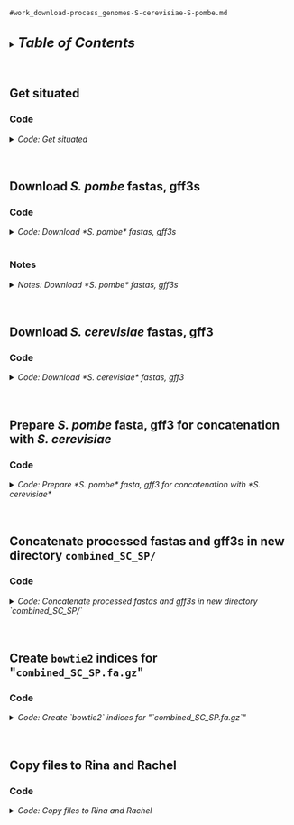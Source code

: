 
`#work_download-process_genomes-S-cerevisiae-S-pombe.md`
<br />
<br />

<details>
<summary><font size="+2"><b><i>Table of Contents</i></b></font></summary>
<!-- MarkdownTOC -->

1. [Get situated](#get-situated)
    1. [Code](#code)
1. [Download *S. pombe* fastas, gff3s](#download-s-pombe-fastas-gff3s)
    1. [Code](#code-1)
    1. [Notes](#notes)
1. [Download *S. cerevisiae* fastas, gff3](#download-s-cerevisiae-fastas-gff3)
    1. [Code](#code-2)
1. [Prepare *S. pombe* fasta, gff3 for concatenation with *S. cerevisiae*](#prepare-s-pombe-fasta-gff3-for-concatenation-with-s-cerevisiae)
    1. [Code](#code-3)
1. [Prepare *S. cerevisiae* fasta, gff3 for concatenation with *S. pombe*](#prepare-s-cerevisiae-fasta-gff3-for-concatenation-with-s-pombe)
    1. [Code](#code-4)
1. [Concatenate processed fastas and gff3s in new directory `combined_SC_SP/`](#concatenate-processed-fastas-and-gff3s-in-new-directory-combined_sc_sp)
    1. [Code](#code-5)
1. [Create `bowtie2` indices for "`combined_SC_SP.fa.gz`"](#create-bowtie2-indices-for-combined_sc_spfagz)
    1. [Code](#code-6)
1. [Copy files to Rina and Rachel](#copy-files-to-rina-and-rachel)
    1. [Code](#code-7)

<!-- /MarkdownTOC -->
</details>
<br />
<br />

<a id="get-situated"></a>
## Get situated
<a id="code"></a>
### Code
<details>
<summary><i>Code: Get situated</i></summary>

```bash
#!/bin/bash

cd "${HOME}/tsukiyamalab/kalavatt/genomes" ||
    echo "cd'ing failed; check on this..."

d_pombe="Schizosaccharomyces_pombe/"
if [[ ! -d "${d_pombe}" ]]; then mkdir "${d_pombe}"; fi

d_cerevisiae="Saccharomyces_cerevisiae/"
if [[ ! -d "${d_cerevisiae}" ]]; then mkdir "${d_cerevisiae}"; fi

alias .,="ls -lhaFG"
alias .,s="ls -lhaFG ./*"
```
</details>
<br />
<br />

<a id="download-s-pombe-fastas-gff3s"></a>
## Download *S. pombe* fastas, gff3s
<a id="code-1"></a>
### Code
<details>
<summary><i>Code: Download *S. pombe* fastas, gff3s</i></summary>

```bash
#!/bin/bash

cd "${HOME}/genomes/" || echo "cd'ing failed; check on this..."
cd "${d_pombe}" || echo "cd'ing failed; check on this..."


#  Download fastas ------------------------------------------------------------
if [[ ! -d "fasta/" ]]; then mkdir "fasta/"; fi

cd "fasta/" || echo "cd'ing failed; check on this..."

u_fa="https://www.pombase.org/data/genome_sequence_and_features/genome_sequence"
unset f_fa && typeset -a f_fa=(
    Schizosaccharomyces_pombe_all_chromosomes.fa.gz
    Schizosaccharomyces_pombe_chr_II_telomeric_gap.fa.gz
    Schizosaccharomyces_pombe_chromosome_I.fa.gz
    Schizosaccharomyces_pombe_chromosome_II.fa.gz
    Schizosaccharomyces_pombe_chromosome_III.fa.gz
    Schizosaccharomyces_pombe_mating_type_region.fa.gz
    Schizosaccharomyces_pombe_mitochondrial_chromosome.fa.gz
)

#  Download the files
for i in "${f_fa[@]}"; do curl "${u_fa}/${i}" > "${i}"; done

#  Check the directory
run_check=true
if ${run_check}; then .,; fi

#  How do the chromosome names look?
run_check=true
if ${run_check}; then
    zcat Schizosaccharomyces_pombe_all_chromosomes.fa.gz | grep "^>"
fi


#  Download gff3s -------------------------------------------------------------
if [[ ! -d "gff3" ]]; then mkdir "gff3"; fi

cd "gff3/" || echo "cd'ing failed; check on this..."

u_gff3="https://www.pombase.org/data/genome_sequence_and_features/gff3/"
unset f_gff3 && typeset -a f_gff3=(
    Schizosaccharomyces_pombe_all_chromosomes.gff3.gz
    Schizosaccharomyces_pombe_chr_II_telomeric_gap.gff3.gz
    Schizosaccharomyces_pombe_chromosome_I.gff3.gz
    Schizosaccharomyces_pombe_chromosome_II.gff3.gz
    Schizosaccharomyces_pombe_chromosome_III.gff3.gz
    Schizosaccharomyces_pombe_mating_type_region.gff3.gz
    Schizosaccharomyces_pombe_mitochondrial_chromosome.gff3.gz
)

#  Download the files
for i in "${f_gff3[@]}"; do curl "${u_gff3}/${i}" > "${i}"; done

#  Check the directory
run_check=true
if ${run_check}; then .,; fi

#  How do the chromosome names look?
run_check=true
if ${run_check}; then
    zcat Schizosaccharomyces_pombe_all_chromosomes.gff3.gz \
        | cut -f 1 \
        | sort \
        | uniq
fi
```
</details>
<br />

<a id="notes"></a>
### Notes
<details>
<summary><i>Notes: Download *S. pombe* fastas, gff3s</i></summary>

Fasta file information as of 2023-0529, the date of downloading (no `README` in directory):
- Schizosaccharomyces_pombe_all_chromosomes.fa.gz 2023-05-11 02:56 3.6M
- Schizosaccharomyces_pombe_chr_II_telomeric_gap.fa.gz 2023-05-11 02:56 6.4K
- Schizosaccharomyces_pombe_chromosome_I.fa.gz 2023-05-11 02:56 1.6M
- Schizosaccharomyces_pombe_chromosome_II.fa.gz 2023-05-11 02:56 1.3M
- Schizosaccharomyces_pombe_chromosome_III.fa.gz 2023-05-11 02:56 711K
- Schizosaccharomyces_pombe_mating_type_region.fa.gz 2023-05-11 02:56 6.4K
- Schizosaccharomyces_pombe_mitochondrial_chromosome.fa.gz 2023-05-11 02:56 6.1K

Gff3 file information as of 2023-0529, the date of downloading (no `README` in directory):
- Schizosaccharomyces_pombe_all_chromosomes.gff3.gz 2023-05-28 02:12 601K
- Schizosaccharomyces_pombe_chr_II_telomeric_gap.gff3.gz 2023-05-28 02:12 297
- Schizosaccharomyces_pombe_chromosome_I.gff3.gz 2023-05-28 02:12 267K
- Schizosaccharomyces_pombe_chromosome_II.gff3.gz 2023-05-28 02:12 220K
- Schizosaccharomyces_pombe_chromosome_III.gff3.gz 2023-05-28 02:12 114K
- Schizosaccharomyces_pombe_mating_type_region.gff3.gz 2023-05-28 02:12 401
- Schizosaccharomyces_pombe_mitochondrial_chromosome.gff3.gz 2023-05-28 02:12 1.4K
</details>
<br />
<br />

<a id="download-s-cerevisiae-fastas-gff3"></a>
## Download *S. cerevisiae* fastas, gff3
<a id="code-2"></a>
### Code
<details>
<summary><i>Code: Download *S. cerevisiae* fastas, gff3</i></summary>

```bash
#!/bin/bash

cd "${HOME}/genomes/" || echo "cd'ing failed; check on this..."
cd "${d_cerevisiae}" || echo "cd'ing failed; check on this..."


#  Download fastas, gff3 ------------------------------------------------------
u_tgz="http://sgd-archive.yeastgenome.org/sequence/S288C_reference/genome_releases"
f_tgz="S288C_reference_genome_R64-3-1_20210421.tgz"

#  Download the tarfile of fastas and gff3
curl "${u_tgz}/${f_tgz}" > "${f_tgz}"

#  Decompress the directory
tar -xvzf "${f_tgz}"

#  Rename the directory to "fasta/"
mv "S288C_reference_genome_R64-3-1_20210421/" "fasta/"

#  Create a "gff3/" directory and move the gff3 file from "fasta/" to "gff3/"
mkdir gff3/ && \
    mv "fasta/saccharomyces_cerevisiae_R64-3-1_20210421.gff.gz" "gff3/"

#  Check how everything looks
run_check=true
if ${run_check}; then
    .,s
    .,
fi
```
</details>
<br />
<br />


<a id="prepare-s-pombe-fasta-gff3-for-concatenation-with-s-cerevisiae"></a>
## Prepare *S. pombe* fasta, gff3 for concatenation with *S. cerevisiae*
<a id="code-3"></a>
### Code
<details>
<summary><i>Code: Prepare *S. pombe* fasta, gff3 for concatenation with *S. cerevisiae*</i></summary>

```bash
#!/bin/bash

cd "${HOME}/genomes/" || echo "cd'ing failed; check on this..."
cd "${d_pombe}" || echo "cd'ing failed; check on this..."


#  Process fasta --------------------------------------------------------------
#  Create a directory for the processed fasta
if [[ ! -d "fasta-processed" ]]; then mkdir "fasta-processed"; fi

#  Copy over file to process, then cd into directory
cp \
    "fasta/Schizosaccharomyces_pombe_all_chromosomes.fa.gz" \
    "fasta-processed/"

cd "fasta-processed" ||
    echo "cd'ing failed; check on this..."

#  What do chromosome names look like?
run_check=true
if ${run_check}; then
    zgrep "^>" "Schizosaccharomyces_pombe_all_chromosomes.fa.gz"
fi

#  Create a decompressed version of the fasta
gzip -cd "Schizosaccharomyces_pombe_all_chromosomes.fa.gz" \
    > "Schizosaccharomyces_pombe_all_chromosomes.fa"

#  Use sed to rename chromosomes; save the results to "tmp.fa"
if [[ -f "tmp.fa" ]]; then rm "tmp.fa"; fi
sed 's/^>chr_II_telomeric_gap\ Schizosaccharomyces_pombe/>SP_II_TG/g;s/^>I\ Schizosaccharomyces_pombe/>SP_I/g;s/^>II\ Schizosaccharomyces_pombe/>SP_II/g;s/^>III\ Schizosaccharomyces_pombe/>SP_III/g;s/^>mating_type_region\ Schizosaccharomyces_pombe/>SP_MTR/g;s/^>mitochondrial\ Schizosaccharomyces_pombe/>SP_Mito/g' "Schizosaccharomyces_pombe_all_chromosomes.fa" \
    > "tmp.fa"

#  Check the new chromosome names
run_check=true
if ${run_check}; then cat "tmp.fa" | grep "^>"; fi

#  Overwrite the initial file with the contents of "tmp.fa"
mv -f "tmp.fa" "Schizosaccharomyces_pombe_all_chromosomes.fa"

#  Double check chromosome names
cat "Schizosaccharomyces_pombe_all_chromosomes.fa" | grep "^>"

#  Remove the compressed initial file
rm *.gz

#  Compress the updated file (with new chromosome names)
gzip *.fa

#  Check the directory
run_check=true
if ${run_check}; then .,; fi

#  Check chromosome names again
run_check=true
if ${run_check}; then
    zcat "Schizosaccharomyces_pombe_all_chromosomes.fa.gz" | grep "^>"
fi


#  Process gff3 ---------------------------------------------------------------
cd .. && pwd

#  Create a directory for the processed gff3
if [[ ! -d "gff3-processed/" ]]; then mkdir "gff3-processed/"; fi

#  Copy over file to process, then cd into directory
cp "gff3/Schizosaccharomyces_pombe_all_chromosomes.gff3.gz" "gff3-processed/"

cd "gff3-processed/" || echo "cd'ing failed; check on this..."

#  What do chromosome names look like?
run_check=true
if ${run_check}; then
    zcat "Schizosaccharomyces_pombe_all_chromosomes.gff3.gz" \
        | cut -f 1 \
        | sort \
        | uniq
fi

#  Use sed to rename chromosomes; save the results to "tmp.gff3"
zcat "Schizosaccharomyces_pombe_all_chromosomes.gff3.gz" \
    | sed 's/^chr_II_telomeric_gap/SP_II_TG/g;s/^I/SP_I/g;s/^II/SP_II/g;s/^III/SP_III/g;s/^mating_type_region/SP_MTR/g;s/^mitochondrial/SP_Mito/g' \
        > "tmp.gff3"

#  Check on the file contents
run_check=true
if ${run_check}; then
    head "tmp.gff3"
    tail "tmp.gff3"
    zcat "../gff3/Schizosaccharomyces_pombe_all_chromosomes.gff3.gz" | tail
fi

#  Check on the chromosome names in "tmp.gff3"
run_check=true
if ${run_check}; then cat "tmp.gff3" | cut -f 1 | sort | uniq; fi

#  Rename "tmp.gff3" to "Schizosaccharomyces_pombe_all_chromosomes.gff3"
mv "tmp.gff3" "Schizosaccharomyces_pombe_all_chromosomes.gff3"

#  Remove the initial gzipped file
rm "Schizosaccharomyces_pombe_all_chromosomes.gff3.gz"

#  Compress "Schizosaccharomyces_pombe_all_chromosomes.gff3"
gzip "Schizosaccharomyces_pombe_all_chromosomes.gff3"

#  Check the directory contents
run_check=true
if ${run_check}; then .,; fi

#  Check chromosome names again
run_check=true
if ${run_check}; then
    zcat "Schizosaccharomyces_pombe_all_chromosomes.gff3.gz" \
        | cut -f 1 \
        | sort \
        | uniq
fi
    ```
</details>
<br />
<br />

<a id="prepare-s-cerevisiae-fasta-gff3-for-concatenation-with-s-pombe"></a>
## Prepare *S. cerevisiae* fasta, gff3 for concatenation with *S. pombe*
<a id="code-4"></a>
### Code
<details>
<summary><i>Code: Prepare *S. cerevisiae* fasta, gff3 for concatenation with *S. pombe*</i></summary>

```bash
#!/bin/bash

cd "${HOME}/genomes/" || echo "cd'ing failed; check on this..."
cd "${d_cerevisiae}" || echo "cd'ing failed; check on this..."


#  Process fasta --------------------------------------------------------------
if [[ ! -d "fasta-processed" ]]; then mkdir "fasta-processed"; fi

#  Copy over file to process, then cd into directory
cp \
    "fasta/S288C_reference_sequence_R64-3-1_20210421.fsa.gz" \
    "fasta-processed/"

cd "fasta-processed" || echo "cd'ing failed; check on this..."

#  Check the chromosome names in the fasta
zcat "S288C_reference_sequence_R64-3-1_20210421.fsa.gz" | grep "^>"

#  Simplify the names of chromosomes in the S. cerevisiae fasta
if [[ -f "tmp.fa" ]]; then rm "tmp.fa"; fi
zcat "S288C_reference_sequence_R64-3-1_20210421.fsa.gz" \
    | sed 's/^>ref|NC_001133|\ \[org=Saccharomyces\ cerevisiae\]\ \[strain=S288C\]\ \[moltype=genomic\]\ \[chromosome=I\]/>I/g;s/^>ref|NC_001134|\ \[org=Saccharomyces\ cerevisiae\]\ \[strain=S288C\]\ \[moltype=genomic\]\ \[chromosome=II\]/>II/g;s/^>ref|NC_001135|\ \[org=Saccharomyces\ cerevisiae\]\ \[strain=S288C\]\ \[moltype=genomic\]\ \[chromosome=III\]/>III/g;s/^>ref|NC_001136|\ \[org=Saccharomyces\ cerevisiae\]\ \[strain=S288C\]\ \[moltype=genomic\]\ \[chromosome=IV\]/>IV/g;s/^>ref|NC_001137|\ \[org=Saccharomyces\ cerevisiae\]\ \[strain=S288C\]\ \[moltype=genomic\]\ \[chromosome=V\]/>V/g;s/^>ref|NC_001138|\ \[org=Saccharomyces\ cerevisiae\]\ \[strain=S288C\]\ \[moltype=genomic\]\ \[chromosome=VI\]/>VI/g;s/^>ref|NC_001139|\ \[org=Saccharomyces\ cerevisiae\]\ \[strain=S288C\]\ \[moltype=genomic\]\ \[chromosome=VII\]/>VII/g;s/^>ref|NC_001140|\ \[org=Saccharomyces\ cerevisiae\]\ \[strain=S288C\]\ \[moltype=genomic\]\ \[chromosome=VIII\]/>VIII/g;s/^>ref|NC_001141|\ \[org=Saccharomyces\ cerevisiae\]\ \[strain=S288C\]\ \[moltype=genomic\]\ \[chromosome=IX\]/>IX/g;s/^>ref|NC_001142|\ \[org=Saccharomyces\ cerevisiae\]\ \[strain=S288C\]\ \[moltype=genomic\]\ \[chromosome=X\]/>X/g;s/^>ref|NC_001143|\ \[org=Saccharomyces\ cerevisiae\]\ \[strain=S288C\]\ \[moltype=genomic\]\ \[chromosome=XI\]/>XI/g;s/^>ref|NC_001144|\ \[org=Saccharomyces\ cerevisiae\]\ \[strain=S288C\]\ \[moltype=genomic\]\ \[chromosome=XII\]/>XII/g;s/^>ref|NC_001145|\ \[org=Saccharomyces\ cerevisiae\]\ \[strain=S288C\]\ \[moltype=genomic\]\ \[chromosome=XIII\]/>XIII/g;s/^>ref|NC_001146|\ \[org=Saccharomyces\ cerevisiae\]\ \[strain=S288C\]\ \[moltype=genomic\]\ \[chromosome=XIV\]/>XIV/g;s/^>ref|NC_001147|\ \[org=Saccharomyces\ cerevisiae\]\ \[strain=S288C\]\ \[moltype=genomic\]\ \[chromosome=XV\]/>XV/g;s/^>ref|NC_001148|\ \[org=Saccharomyces\ cerevisiae\]\ \[strain=S288C\]\ \[moltype=genomic\]\ \[chromosome=XVI\]/>XVI/g;s/^>ref|NC_001224|\ \[org=Saccharomyces\ cerevisiae\]\ \[strain=S288C\]\ \[moltype=genomic\]\ \[location=mitochondrion\]\ \[top=circular\]/>Mito/g' \
        > "tmp.fa"

#  Check the new chromosome names in "tmp.fa"
run_check=true
if ${run_check}; then cat "tmp.fa" | grep "^>"; fi

#  Remove the intial infile
rm "S288C_reference_sequence_R64-3-1_20210421.fsa.gz"

#  Rename "tmp.fa" to "S288C_reference_sequence_R64-3-1_20210421.fa"
mv -f "tmp.fa" "S288C_reference_sequence_R64-3-1_20210421.fa"

#  Compress "S288C_reference_sequence_R64-3-1_20210421.fa"
gzip "S288C_reference_sequence_R64-3-1_20210421.fa"

#  Check the directory contents
run_check=true
if ${run_check}; then .,; fi

#  Check the chromosome names
run_check=true
if ${run_check}; then
    zcat "S288C_reference_sequence_R64-3-1_20210421.fa.gz" | grep "^>"
fi


#  Process gff3 ---------------------------------------------------------------
cd .. && pwd

#  Create a directory for the processed gff3
if [[ ! -d "gff3-processed/" ]]; then mkdir "gff3-processed/"; fi

#  Copy over file to process, then cd into directory
cp "gff3/saccharomyces_cerevisiae_R64-3-1_20210421.gff.gz" "gff3-processed/"

cd "gff3-processed/" || echo "cd'ing failed; check on this..."

#  What do chromosome names look like?
run_check=true
if ${run_check}; then
    zcat "saccharomyces_cerevisiae_R64-3-1_20210421.gff.gz" \
        | cut -f 1 \
        | sort \
        | uniq
fi
#NOTE There are fasta sequences in this file that need to be excluded

#  Decompress "saccharomyces_cerevisiae_R64-3-1_20210421.gff.gz"
gzip -cd "saccharomyces_cerevisiae_R64-3-1_20210421.gff.gz" \
    > "saccharomyces_cerevisiae_R64-3-1_20210421.gff"

#  Remove everything after line containing ### (fasta chromosome sequences)
if [[ -f "tmp.gff3" ]]; then rm "tmp.gff3"; fi
sed -n '/###/q;p' < saccharomyces_cerevisiae_R64-3-1_20210421.gff > tmp.gff3

#  Check the chromosome names now that fasta sequences are gone
run_check=true
if ${run_check}; then cat "tmp.gff3" | cut -f 1 | sort | uniq; fi

#  Use sed to rename chromosomes; save the results to "tmp.gff3"
cat "tmp.gff3" \
    | sed 's/^chr//g;s/^mt/Mito/g' \
        > "tmp.2.gff3"

#  Check the chromosome names in the updated file
run_check=true
if ${run_check}; then cat "tmp.2.gff3" | cut -f 1 | sort | uniq; fi

#  Check on the file contents
head "tmp.2.gff3"
tail "tmp.2.gff3"

#  Rename "tmp.2.gff3" to "saccharomyces_cerevisiae_R64-3-1_20210421.gff3"
mv "tmp.2.gff3" "saccharomyces_cerevisiae_R64-3-1_20210421.gff3"

#  Compress "saccharomyces_cerevisiae_R64-3-1_20210421.gff3"
gzip "saccharomyces_cerevisiae_R64-3-1_20210421.gff3"

#  Check the directory contents
run_check=true
if ${run_check}; then .,; fi

#  Remove unneeded files
rm \
    "saccharomyces_cerevisiae_R64-3-1_20210421.gff" \
    "saccharomyces_cerevisiae_R64-3-1_20210421.gff.gz" \
    "tmp.gff3"

#  Check the directory contents again
run_check=true
if ${run_check}; then .,; fi

#  Check chromosome names again
run_check=true
if ${run_check}; then
    zcat "saccharomyces_cerevisiae_R64-3-1_20210421.gff3.gz" \
        | cut -f 1 \
        | sort \
        | uniq
fi
```
</details>
<br />
<br />

<a id="concatenate-processed-fastas-and-gff3s-in-new-directory-combined_sc_sp"></a>
## Concatenate processed fastas and gff3s in new directory `combined_SC_SP/`
<a id="code-5"></a>
### Code
<details>
<summary><i>Code: Concatenate processed fastas and gff3s in new directory `combined_SC_SP/`</i></summary>

```bash
#!/bin/bash

cd "${HOME}/tsukiyamalab/kalavatt/genomes/" \
    || echo "cd'ing failed; check on this..."


#  Get situated ---------------------------------------------------------------
[[ ! -d "combined_SC_SP" ]] && mkdir -p combined_SC_SP/{fasta,gff3} || true

cp \
    "Saccharomyces_cerevisiae/gff3-processed/saccharomyces_cerevisiae_R64-3-1_20210421.gff3.gz" \
    "combined_SC_SP/gff3/"
cp \
    "Schizosaccharomyces_pombe/gff3-processed/Schizosaccharomyces_pombe_all_chromosomes.gff3.gz" \
    "combined_SC_SP/gff3/"

cp \
    "Saccharomyces_cerevisiae/fasta-processed/S288C_reference_sequence_R64-3-1_20210421.fa.gz" \
    "combined_SC_SP/fasta/"
cp \
    "Schizosaccharomyces_pombe/fasta-processed/Schizosaccharomyces_pombe_all_chromosomes.fa.gz" \
    "combined_SC_SP/fasta/"


#  gff3 -----------------------------------------------------------------------
cd "combined_SC_SP/gff3/" || echo "cd'ing failed; check on this..."

[[ -f "combined_SC_SP.gff3.gz" ]] && rm "combined_SC_SP.gff3.gz" || true

cat \
    "saccharomyces_cerevisiae_R64-3-1_20210421.gff3.gz" \
    "Schizosaccharomyces_pombe_all_chromosomes.gff3.gz" \
        > "combined_SC_SP.gff3.gz"

#  ARS_consensus_sequence records have strands labeled "0"; these need to be
#+ adjusted or else downstream programs will throw errors when encountering the
#+ "0" strands
zcat "combined_SC_SP.gff3.gz" \
    | awk -F "\t" '
        BEGIN { OFS = FS } {
            if ($7=="0") { $7="."; print $0 } else { print $0 }
        }
    ' \
    | gzip \
        > "tmp.gff3.gz"

mv -f "tmp.gff3.gz" "combined_SC_SP.gff3.gz"

#  Replace or remove special characters that IGV can't handle; these characters
#+ can break the formation of data frames from gff3 via rtacklayer::import or
#+ readr::read_tsv, etc.
zcat "combined_SC_SP.gff3.gz" \
    | sed -e 's/%20/-/g' \
          -e 's/%2C//g' \
          -e 's/%3B//g' \
          -e 's/%28//g' \
          -e 's/%29//g' \
          -e 's/%//g' \
    | gzip \
        > "combined_SC_SP.clean.gff3.gz"

#  Create S. cerevisiae/S. pombe concatenated gff3 file with "intelligible
#+ feature names": "Name=" value is "ID=" value; this needs to be something
#+ that makes sense to a human
#+ 
#+ Need to write an `awk` command to
#+ 1. If field `$3` is `gene`, `blocked_reading_frame`, `ncRNA_gene`,
#+ `pseudogene`, `rRNA_gene`, `snRNA_gene`, `snoRNA_gene`, `tRNA_gene`,
#+ `telomerase_RNA_gene` then check for the presence of the `gene=` attribute;
#+ if present, then replace the `ID=` value with the `gene=` value
#+ 2. If field `$3` is `ARS`, then check for the presence of the `Alias=`
#+ attribute; if present, then replace the `ID=` value with the `Alias=` value
zcat "combined_SC_SP.clean.gff3.gz" \
    | awk '
        BEGIN { FS=OFS="\t" }
        $1 ~ /^#/ { print; next }  # Skip lines starting with #
        $3 ~ /^(blocked_reading_frame|gene|ncRNA_gene|pseudogene|rRNA_gene|snRNA_gene|snoRNA_gene|tRNA_gene|telomerase_RNA_gene)$/ {
            if (match($9, /gene=[^;]+/)) {
                #  Extract the gene name
                gene_name = substr($9, RSTART+5, RLENGTH-5)
                #  Replace Name value with gene value
                sub(/Name=[^;]+/, "Name=" gene_name, $9)
            }
        }
        $3 == "ARS" {
            if (match($9, /Alias=[^;]+/)) {
                #  Extract the alias name
                alias_name = substr($9, RSTART+6, RLENGTH-6)
                #  Replace Name value with alias value
                sub(/Name=[^;]+/, "Name=" alias_name, $9)
            }
        }
        { print }
    ' \
    | gzip \
        > "combined_SC_SP.clean.intelligible.gff3.gz"

run_check=true
if ${run_check}; then .,; fi

run_check=false
if ${run_check}; then
    zcat "combined_SC_SP.clean.intelligible.gff3.gz" | cut -f 1 | sort | uniq
fi


#  fasta ----------------------------------------------------------------------
cd "../fasta" || echo "cd'ing failed; check on this..."

cat \
    "S288C_reference_sequence_R64-3-1_20210421.fa.gz" \
    "Schizosaccharomyces_pombe_all_chromosomes.fa.gz" \
        > "combined_SC_SP.fa.gz"

run_check=true
if ${run_check}; then ls -lhaFG; fi

run_check=true
if ${run_check}; then zcat "combined_SC_SP.fa.gz" | grep "^>"; fi
```
</details>
<br />
<br />

<a id="create-bowtie2-indices-for-combined_sc_spfagz"></a>
## Create `bowtie2` indices for "`combined_SC_SP.fa.gz`"
<a id="code-6"></a>
### Code
<details>
<summary><i>Code: Create `bowtie2` indices for "`combined_SC_SP.fa.gz`"</i></summary>

```bash
#!/bin/bash

cd "${HOME}/genomes/combined_SC_SP" || echo "cd'ing failed; check on this..."

if [[ ! -d "bowtie2/" ]]; then mkdir "bowtie2/"; fi

#  Index the fasta file
cd "fasta/"

gzip -cd "combined_SC_SP.fa.gz" > "combined_SC_SP.fa"

module load SAMtools/1.16.1-GCC-11.2.0 Bowtie2/2.4.4-GCC-11.2.0

run_check=true
if ${run_check}; then cat "combined_SC_SP.fa" | grep "^>"; fi

samtools faidx "combined_SC_SP.fa"

#  Create a "chrom-info" file
cut -f 1,2 "combined_SC_SP.fa.fai" > "combined_SC_SP.chrom-info.tsv"

#  Build the indices
cd .. && pwd

bowtie2-build fasta/combined_SC_SP.fa bowtie2/combined_SC_SP \
    1> >(tee -a bowtie2/combined_SC_SP.stdout.txt) \
    2> >(tee -a bowtie2/combined_SC_SP.stderr.txt)
```
</details>
<br />
<br />

<a id="copy-files-to-rina-and-rachel"></a>
## Copy files to Rina and Rachel
<a id="code-7"></a>
### Code
<details>
<summary><i>Code: Copy files to Rina and Rachel</i></summary>

```bash
#!/bin/bash

cd "${HOME}/tsukiyamalab/kalavatt/genomes" ||
    echo "cd'ing failed; check on this..."

dir_SC_SP="combined_SC_SP/"
dir_Rachel="${HOME}/tsukiyamalab/Rachel"
dir_Rina="${HOME}/tsukiyamalab/Rina"

cp -r "${dir_SC_SP}" "${dir_Rachel}"
cp -r "${dir_SC_SP}" "${dir_Rina}"
```
</details>
<br />
